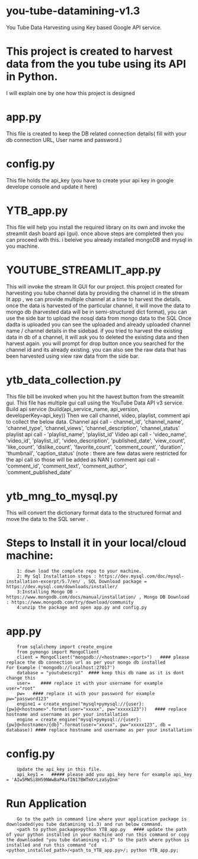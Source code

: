 # you-tube-datamining-v1.3
You Tube Data Harvesting using Key based Google API service. 
# This project is created to harvest data from the you tube using its API in Python.
I will explain one by one how this project is designed
# app.py    
This file is created to keep the DB related connection details( fill with your db connection URL, User name and password.)
# config.py 
This file holds the api_key (you have to create your api key in google develope console and update it here)
# YTB_app.py 
This file will help you install the required library on its own and invoke the streamlit dash board api (gui). once above steps are completed then you can proceed with this.  i beleive you already installed mongoDB and mysql in you machine.
# YOUTUBE_STREAMLIT_app.py 
This will invoke the stream lit GUI for our project. this project created for harvesting you tube channel data by providing the channel id in the stream lit app , we can provide multiple channel at a time to harvest the details.
once the data is harvested of the particular channel, it will move the data to mongo db (harvested data will be in semi-structured dict format), you can use the side bar to upload the nosql data from mongo data to the SQL 
Once dadta is uploaded you can see the uploaded and already uploaded channel name / channel details in the sidebad.
if you tried to harvest the existing data in db of a channel, it will ask you to deleted the existing data and then harvest again.
you will prompt for drop button once you searched for the channel id and its already existing.
you can also see the raw data that has been harvested using view raw data from the side bar.
# ytb_data_collection.py 
This file bill be invoked when you hit the havest button from the streamlit gui.
This file has multiple gui call using the YouTube Data API v3 service.  Build api service (build(api_service_name, api_version, developerKey=api_key))
Then we call channel, video, playlist, comment api to collect the below data.
        Channel api call - channel_id', 'channel_name', 'channel_type', 'channel_views', 'channel_description', 'channel_status'
        playlist api call - 'playlist_name', 'playlist_id'
        Video api call - 'video_name', 'video_id', 'playlist_id', 'video_description', 'published_date', 'view_count', 'like_count', 'dislike_count',                              'favorite_count', 'comment_count', 'duration', 'thumbnail', 'caption_status' (note : there are few datas were restricted for the                           api call so those will be added as NAN )
        comment api call - 'comment_id', 'comment_text', 'comment_author', 'comment_published_date'
 # ytb_mng_to_mysql.py
 This will convert the dictionary format data to the structured format and move the data to the SQL server .
 
 # Steps to Install it in your local/cloud machine:
        1: down load the complete repo to your machine.
        2: My Sql Installation steps : https://dev.mysql.com/doc/mysql-installation-excerpt/5.7/en/ , SQL Download package =                 https://dev.mysql.com/downloads/installer/ 
        3:Installing Mongo DB - https://www.mongodb.com/docs/manual/installation/ , Mongo DB Download : https://www.mongodb.com/try/download/community
        4:unzip the package and open app.py and config.py
   # app.py
        from sqlalchemy import create_engine
        from pymongo import MongoClient
        client = MongoClient("mongodb://<hostname>:<port>")   #### please replace the db connection url as per your mongo db installed            For Example ('mongodb://localhost:27017')
        database = "youtubescrp1"  #### keep this db name as it is dont change this
        user=    #### replace it with your username for example user="root"
        pw=   #### replace it with your password for example pw="password123"
        engine1 = create_engine("mysql+pymysql://{user}:{pw}@<hostname>".format(user="xxxxx", pw="xxxxx123"))   #### replace hostname and username as per your installation 
        engine = create_engine("mysql+pymysql://{user}:{pw}@<hostname>/{db}".format(user="xxxxx", pw="xxxxx123", db = database)) #### replace hostname and username as per your installation 
   # config.py 
        Update the api_key in this file. 
        api_key1 =   ##### please add you api_key here for example api_key = 'AIw5MWSi8H59NWwBaPAafIN17BWTmXrLzaSyDnm'
   # Run Application 
        Go to the path in command line where your application package is downloaded(you tube datamining v1.3) and run below command.
        <path to python_package>python YTB_app.py   #### update the path of your python installed in your machine and run this command or copy the downloaded "you tube datamining v1.3" to the path where python is installed and run this command "cd <python_installed_path>/<path_to_YTB_app.py>/; python YTB_app.py;
        
       
 

